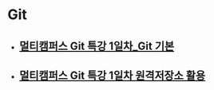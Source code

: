 # Git

- ## [멀티캠퍼스 Git 특강 1일차_Git 기본](./Git_기초.md)

- ## [멀티캠퍼스 Git 특강 1일차 원격저장소 활용](./원격저장소_활용.md)

